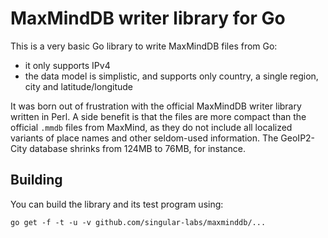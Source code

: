 # MaxMindDB writer library for Go

This is a very basic Go library to write MaxMindDB files from Go:

* it only supports IPv4
* the data model is simplistic, and supports only country, a single region, city and latitude/longitude

It was born out of frustration with the official MaxMindDB writer library written in Perl. A side benefit is that the files are more compact than the official `.mmdb` files from MaxMind, as they do not include all localized variants of place names and other seldom-used information. The GeoIP2-City database shrinks from 124MB to 76MB, for instance.

## Building

You can build the library and its test program using:

    go get -f -t -u -v github.com/singular-labs/maxminddb/...
